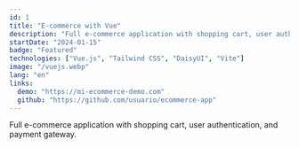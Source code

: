 ```yaml
---
id: 1
title: "E-commerce with Vue"
description: "Full e-commerce application with shopping cart, user authentication, and payment gateway."
startDate: "2024-01-15"
badge: "Featured"
technologies: ["Vue.js", "Tailwind CSS", "DaisyUI", "Vite"]
image: "/vuejs.webp"
lang: "en"
links:
  demo: "https://mi-ecommerce-demo.com"
  github: "https://github.com/usuario/ecommerce-app"
---
```


Full e-commerce application with shopping cart, user authentication, and payment gateway.

